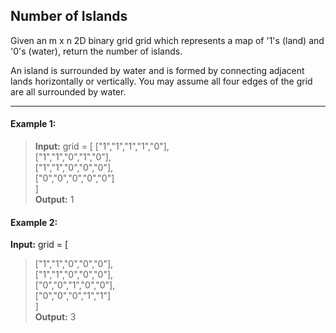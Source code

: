 ## Number of Islands

Given an m x n 2D binary grid grid which represents a map of '1's (land) and '0's (water), return the number of islands.

An island is surrounded by water and is formed by connecting adjacent lands horizontally or vertically. You may assume all four edges of the grid are all surrounded by water.

---

#### Example 1:
> **Input:** grid = [
> ["1","1","1","1","0"],<br>
> ["1","1","0","1","0"],<br>
> ["1","1","0","0","0"],<br>
> ["0","0","0","0","0"]<br>
> ]<br>
> **Output:** 1

#### Example 2:
**Input:** grid = [
> ["1","1","0","0","0"],<br>
> ["1","1","0","0","0"],<br>
> ["0","0","1","0","0"],<br>
> ["0","0","0","1","1"]<br>
> ]<br>
> **Output:** 3